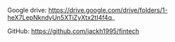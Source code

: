 Google drive: https://drive.google.com/drive/folders/1-heX7LepNkndyUn5XTiZyXtx2tI4f4q_

GitHub: https://github.com/jackh1995/fintech